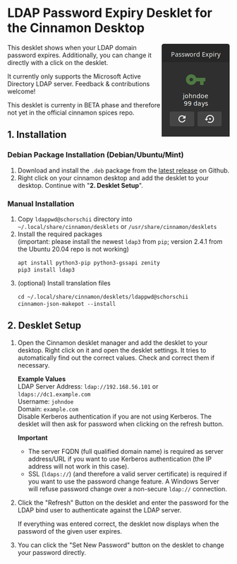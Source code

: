# LDAP Password Expiry Desklet for the Cinnamon Desktop
<img style="float:right;" align="right" src="ldappwd@schorschii/img/screenshot.png">

This desklet shows when your LDAP domain password expires. Additionally, you can change it directly with a click on the desklet.

It currently only supports the Microsoft Active Directory LDAP server. Feedback & contributions welcome!

This desklet is currenty in BETA phase and therefore not yet in the official cinnamon spices repo.

## 1. Installation
### Debian Package Installation (Debian/Ubuntu/Mint)
1. Download and install the `.deb` package from the [latest release](https://github.com/schorschii/ldappwd-desklet/releases) on Github.
2. Right click on your cinnamon desktop and add the desklet to your desktop. Continue with "**2. Desklet Setup**".

### Manual Installation
1. Copy `ldappwd@schorschii` directory into `~/.local/share/cinnamon/desklets` or `/usr/share/cinnamon/desklets`
2. Install the required packages  
   (important: please install the newest `ldap3` from `pip`; version 2.4.1 from the Ubuntu 20.04 repo is not working)
   ```
   apt install python3-pip python3-gssapi zenity
   pip3 install ldap3
   ```
3. (optional) Install translation files
   ```
   cd ~/.local/share/cinnamon/desklets/ldappwd@schorschii
   cinnamon-json-makepot --install
   ```

## 2. Desklet Setup
1. Open the Cinnamon desklet manager and add the desklet to your desktop. Right click on it and open the desklet settings. It tries to automatically find out the correct values. Check and correct them if necessary.  

   **Example Values**  
   LDAP Server Address: `ldap://192.168.56.101` or `ldaps://dc1.example.com`  
   Username: `johndoe`  
   Domain: `example.com`  
   Disable Kerberos authentication if you are not using Kerberos. The desklet will then ask for password when clicking on the refresh button.  

   **Important**  
   - The server FQDN (full qualified domain name) is required as server address/URL if you want to use Kerberos authentication (the IP address will not work in this case).
   - SSL (`ldaps://`) (and therefore a valid server certificate) is required if you want to use the password change feature. A Windows Server will refuse password change over a non-secure `ldap://` connection.

2. Click the "Refresh" Button on the desklet and enter the password for the LDAP bind user to authenticate against the LDAP server.  

   If everything was entered correct, the desklet now displays when the password of the given user expires.

3. You can click the "Set New Password" button on the desklet to change your password directly.
